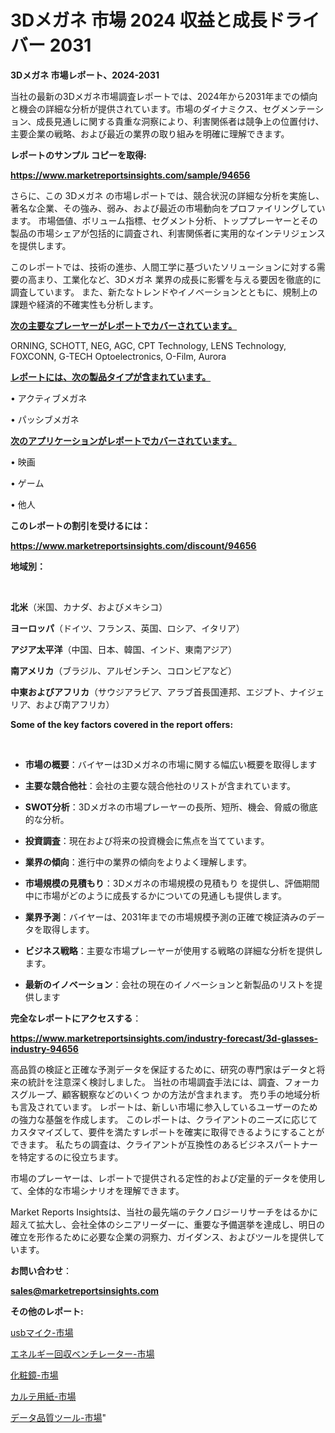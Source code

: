 # 3Dメガネ 市場 2024 収益と成長ドライバー 2031

<strong>3Dメガネ 市場レポート、2024-2031</strong>

当社の最新の3Dメガネ市場調査レポートでは、2024年から2031年までの傾向と機会の詳細な分析が提供されています。市場のダイナミクス、セグメンテーション、成長見通しに関する貴重な洞察により、利害関係者は競争上の位置付け、主要企業の戦略、および最近の業界の取り組みを明確に理解できます。



<strong>レポートのサンプル コピーを取得:</strong> <a href=https://www.marketreportsinsights.com/sample/94656>

<strong><u>https://www.marketreportsinsights.com/sample/94656</u></strong></a>

さらに、この 3Dメガネ の市場レポートでは、競合状況の詳細な分析を実施し、著名な企業、その強み、弱み、および最近の市場動向をプロファイリングしています。 市場価値、ボリューム指標、セグメント分析、トッププレーヤーとその製品の市場シェアが包括的に調査され、利害関係者に実用的なインテリジェンスを提供します。

このレポートでは、技術の進歩、人間工学に基づいたソリューションに対する需要の高まり、工業化など、3Dメガネ 業界の成長に影響を与える要因を徹底的に調査しています。 また、新たなトレンドやイノベーションとともに、規制上の課題や経済的不確実性も分析します。



<strong><u>次の主要なプレーヤーがレポートでカバーされています。</u></strong>

ORNING, SCHOTT, NEG, AGC, CPT Technology, LENS Technology, FOXCONN, G-TECH Optoelectronics, O-Film, Aurora



<strong><u><b>レポートには、次の製品タイプが含まれています。</b></u></strong>

• アクティブメガネ

• パッシブメガネ



<strong><u><b>次のアプリケーションがレポートでカバーされています。</b></u></strong>

• 映画

• ゲーム

• 他人



<strong><b>このレポートの割引を受けるには：</b></strong>

<a href=https://www.marketreportsinsights.com/discount/94656>

<strong><u>https://www.marketreportsinsights.com/discount/94656</u></strong></a>



<strong>地域別：</strong>

<strong> </strong>



<strong>北米</strong>（米国、カナダ、およびメキシコ）



<strong>ヨーロッパ</strong>（ドイツ、フランス、英国、ロシア、イタリア）



<strong>アジア太平洋</strong>（中国、日本、韓国、インド、東南アジア）



<strong>南アメリカ</strong>（ブラジル、アルゼンチン、コロンビアなど）



<strong>中東およびアフリカ</strong>（サウジアラビア、アラブ首長国連邦、エジプト、ナイジェリア、および南アフリカ）



<strong>Some of the key factors covered in the report offers:</strong>

<strong> </strong>
<ul>
  <li>

<strong>市場の概要</strong>：バイヤーは3Dメガネの市場に関する幅広い概要を取得します</li>
  <li>

<strong>主要な競合他社</strong>：会社の主要な競合他社のリストが含まれています。</li>
  <li>

<strong>SWOT分析</strong>：3Dメガネの市場プレーヤーの長所、短所、機会、脅威の徹底的な分析。</li>
  <li>

<strong>投資調査</strong>：現在および将来の投資機会に焦点を当てています。</li>
  <li>

<strong>業界の傾向</strong>：進行中の業界の傾向をよりよく理解します。</li>
  <li>

<strong>市場規模の見積もり</strong>：3Dメガネの市場規模の見積もり を提供し、評価期間中に市場がどのように成長するかについての見通しも提供します。</li>
  <li>

<strong>業界予測</strong>：バイヤーは、2031年までの市場規模予測の正確で検証済みのデータを取得します。</li>
  <li>

<strong>ビジネス戦略</strong>：主要な市場プレーヤーが使用する戦略の詳細な分析を提供します。</li>
  <li>

<strong>最新のイノベーション</strong>：会社の現在のイノベーションと新製品のリストを提供します</li>
</ul>


<strong>完全なレポートにアクセスする</strong>：

<a href=https://www.marketreportsinsights.com/industry-forecast/3d-glasses-industry-94656>

<strong><u>https://www.marketreportsinsights.com/industry-forecast/3d-glasses-industry-94656</u></strong></a>

高品質の検証と正確な予測データを保証するために、研究の専門家はデータと将来の統計を注意深く検討しました。 当社の市場調査手法には、調査、フォーカスグループ、顧客観察などのいくつ かの方法が含まれます。 売り手の地域分析も言及されています。 レポートは、新しい市場に参入しているユーザーのための強力な基盤を作成します。 このレポートは、クライアントのニーズに応じてカスタマイズして、要件を満たすレポートを確実に取得できるようにすることができます。 私たちの調査は、クライアントが互換性のあるビジネスパートナーを特定するのに役立ちます。

市場のプレーヤーは、レポートで提供される定性的および定量的データを使用して、全体的な市場シナリオを理解できます。

Market Reports Insightsは、当社の最先端のテクノロジーリサーチをはるかに超えて拡大し、会社全体のシニアリーダーに、重要な予備選挙を達成し、明日の確立を形作るために必要な企業の洞察力、ガイダンス、およびツールを提供しています。



<strong><b>お問い合わせ</b></strong>：

<a href=mailto:sales@marketreportsinsights.com>

<strong><u>sales@marketreportsinsights.com</u></strong></a>



<strong>その他のレポート:</strong>

<a href=https://www.linkedin.com/pulse/usbマイク-市場-2030-年までの需要に焦点を当てた-2023-年調査レポート-market-tribunal-qglkf/>usbマイク-市場</a>

<a href=https://www.linkedin.com/pulse/エネルギー回収ベンチレーター-市場-2023-新興市場-将来の動向と市場需要-2030-pr-news-hub-huodf/>エネルギー回収ベンチレーター-市場</a>

<a href=https://www.linkedin.com/pulse/化粧鏡-市場-2030-年までの需要に焦点を当てた-2023-年調査レポート-clgxf/>化粧鏡-市場</a>

<a href=https://www.linkedin.com/pulse/カルテ用紙-市場-2023-swot-分析と成長率-2030-consumer-connection-collective-360-oorwf/>カルテ用紙-市場</a>

<a href=https://www.linkedin.com/pulse/データ品質ツール-市場-2023-競争分析と事業成長-2030-consumer-connection-collective-360-3lkoc/>データ品質ツール-市場</a>"
